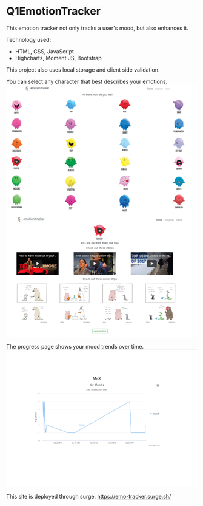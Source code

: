 # Q1EmotionTracker

This emotion tracker not only tracks a user's mood, but also enhances it.

Technology used:
+ HTML, CSS, JavaScript
+ Highcharts, Moment.JS, Bootstrap

This project also uses local storage and client side validation.

You can select any character that best describes your emotions.
![Home page](screenshots/homepage.PNG)
![Example](screenshots/content-excited.PNG)

The progress page shows your mood trends over time.
![stats](screenshots/stats.PNG)

This site is deployed through surge.
https://emo-tracker.surge.sh/
